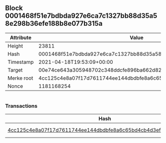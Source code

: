 ## Block 0001468f51e7bdbda927e6ca7c1327bb88d35a58e298b36efe188b8e077b315a

Attribute | Value
--- | ---
Height | 23811
Hash | 0001468f51e7bdbda927e6ca7c1327bb88d35a58e298b36efe188b8e077b315a
Timestamp | 2021-04-18T19:53:09+00:00
Target | 00e74ce643a305948702c348ddcfe896ba662d82c1a228faf4ad12250f07334e
Merke root | 4cc125c4e8a07f17d7611744ee144dbdbfe8a6c65bd4cb4d3ef63790e13918b6
Nonce | 1181168254

```

```

### Transactions

Hash | Amount
--- | ---
[4cc125c4e8a07f17d7611744ee144dbdbfe8a6c65bd4cb4d3ef63790e13918b6](4cc125c4e8a07f17d7611744ee144dbdbfe8a6c65bd4cb4d3ef63790e13918b6.md) | 10.00000000 SKEPTI 
